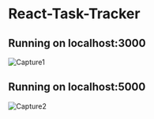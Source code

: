 # React-Task-Tracker


## Running on localhost:3000

![Capture1](https://user-images.githubusercontent.com/45043467/180087242-fc4f8aa5-764b-48df-b237-81dbbfec7583.PNG)

## Running on localhost:5000

![Capture2](https://user-images.githubusercontent.com/45043467/180087272-3860eb48-11d4-4a25-91c1-cd05a3dec9da.PNG)

